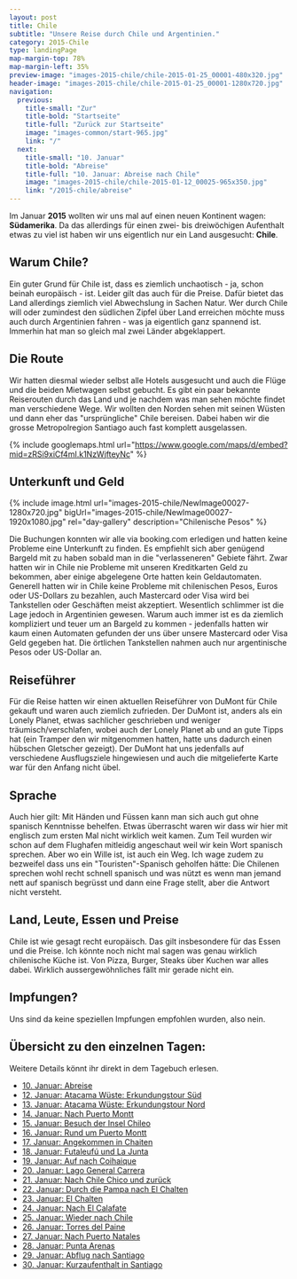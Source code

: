 ```yaml
---
layout: post
title: Chile
subtitle: "Unsere Reise durch Chile und Argentinien."
category: 2015-Chile
type: landingPage
map-margin-top: 78%
map-margin-left: 35%
preview-image: "images-2015-chile/chile-2015-01-25_00001-480x320.jpg"
header-image: "images-2015-chile/chile-2015-01-25_00001-1280x720.jpg"
navigation:
  previous:
    title-small: "Zur"
    title-bold: "Startseite"
    title-full: "Zurück zur Startseite"
    image: "images-common/start-965.jpg"
    link: "/"
  next:
    title-small: "10. Januar"
    title-bold: "Abreise"
    title-full: "10. Januar: Abreise nach Chile"
    image: "images-2015-chile/chile-2015-01-12_00025-965x350.jpg"
    link: "/2015-chile/abreise"
---
```

Im Januar __2015__ wollten wir uns mal auf einen neuen Kontinent wagen: __Südamerika__. Da das allerdings für einen zwei- bis dreiwöchigen Aufenthalt etwas zu viel ist haben wir uns eigentlich nur ein Land ausgesucht: __Chile__.

## Warum Chile?
Ein guter Grund für Chile ist, dass es ziemlich unchaotisch - ja, schon beinah europäisch - ist. Leider gilt das auch für die Preise. Dafür bietet das Land allerdings ziemlich viel Abwechslung in Sachen Natur.
Wer durch Chile will oder zumindest den südlichen Zipfel über Land erreichen möchte muss auch durch Argentinien fahren - was ja eigentlich ganz spannend ist. Immerhin hat man so gleich mal zwei Länder abgeklappert.

## Die Route
Wir hatten diesmal wieder selbst alle Hotels ausgesucht und auch die Flüge und die beiden Mietwagen selbst gebucht. Es gibt ein paar bekannte Reiserouten durch das Land und je nachdem was man sehen möchte findet man verschiedene Wege.
Wir wollten den Norden sehen mit seinen Wüsten und dann eher das "ursprüngliche" Chile bereisen. Dabei haben wir die grosse Metropolregion Santiago auch fast komplett ausgelassen.

{% include googlemaps.html url="https://www.google.com/maps/d/embed?mid=zRSi9xiCf4mI.k1NzWjfteyNc" %}

## Unterkunft und Geld

{% include image.html url="images-2015-chile/NewImage00027-1280x720.jpg" bigUrl="images-2015-chile/NewImage00027-1920x1080.jpg" rel="day-gallery" description="Chilenische Pesos" %}

Die Buchungen konnten wir alle via booking.com erledigen und hatten keine Probleme eine Unterkunft zu finden. Es empfiehlt sich aber genügend Bargeld mit zu haben sobald man in die "verlasseneren" Gebiete fährt. Zwar hatten wir in Chile nie Probleme mit unseren Kreditkarten Geld zu bekommen, aber einige abgelegene Orte hatten kein Geldautomaten. Generell hatten wir in Chile keine Probleme mit chilenischen Pesos, Euros oder US-Dollars zu bezahlen, auch Mastercard oder Visa wird bei Tankstellen oder Geschäften meist akzeptiert.
Wesentlich schlimmer ist die Lage jedoch in Argentinien gewesen. Warum auch immer ist es da ziemlich kompliziert und teuer um an Bargeld zu kommen - jedenfalls hatten wir kaum einen Automaten gefunden der uns über unsere Mastercard oder Visa Geld gegeben hat. Die örtlichen Tankstellen nahmen auch nur argentinische Pesos oder US-Dollar an.

## Reiseführer
Für die Reise hatten wir einen aktuellen Reiseführer von DuMont für Chile gekauft und waren auch ziemlich zufrieden. Der DuMont ist, anders als ein Lonely Planet, etwas sachlicher geschrieben und weniger träumisch/verschlafen, wobei auch der Lonely Planet ab und an gute Tipps hat (ein Tramper den wir mitgenommen hatten, hatte uns dadurch einen hübschen Gletscher gezeigt). Der DuMont hat uns jedenfalls auf verschiedene Ausflugsziele hingewiesen und auch die mitgelieferte Karte war für den Anfang nicht übel. 

## Sprache
Auch hier gilt: Mit Händen und Füssen kann man sich auch gut ohne spanisch Kenntnisse behelfen. Etwas überrascht waren wir dass wir hier mit englisch zum ersten Mal nicht wirklich weit kamen. Zum Teil wurden wir schon auf dem Flughafen mitleidig angeschaut weil wir kein Wort spanisch sprechen. Aber wo ein Wille ist, ist auch ein Weg. Ich wage zudem zu bezweifel dass uns ein "Touristen"-Spanisch geholfen hätte: Die Chilenen sprechen wohl recht schnell spanisch und was nützt es wenn man jemand nett auf spanisch begrüsst und dann eine Frage stellt, aber die Antwort nicht versteht.

## Land, Leute, Essen und Preise
Chile ist wie gesagt recht europäisch. Das gilt insbesondere für das Essen und die Preise. Ich könnte noch nicht mal sagen was genau wirklich chilenische Küche ist. Von Pizza, Burger, Steaks über Kuchen war alles dabei. Wirklich aussergewöhnliches fällt mir gerade nicht ein.

## Impfungen?
Uns sind da keine speziellen Impfungen empfohlen wurden, also nein.

## Übersicht zu den einzelnen Tagen:

Weitere Details könnt ihr direkt in dem Tagebuch erlesen.

* [10. Januar: Abreise](/2015-chile/abreise)
* [12. Januar: Atacama Wüste: Erkundungstour Süd](/2015-chile/atacama-sued)
* [13. Januar: Atacama Wüste: Erkundungstour Nord](/2015-chile/atacama-nord)
* [14. Januar: Nach Puerto Montt](/2015-chile/puerto-montt)
* [15. Januar: Besuch der Insel Chileo](/2015-chile/insel-chileo)
* [16. Januar: Rund um Puerto Montt](/2015-chile/puerto-montt-umgebung)
* [17. Januar: Angekommen in Chaiten](/2015-chile/chaiten)
* [18. Januar: Futaleufú und La Junta](/2015-chile/futaleufu-und-la-junta)
* [19. Januar: Auf nach Coihaique](/2015-chile/coihaique)
* [20. Januar: Lago General Carrera](/2015-chile/lago-general)
* [21. Januar: Nach Chile Chico und zurück](/2015-chile/chile-chico)
* [22. Januar: Durch die Pampa nach El Chalten](/2015-chile/el-chalten)
* [23. Januar: El Chalten](/2015-chile/el-chalten-gletscher)
* [24. Januar: Nach El Calafate](/2015-chile/el-calafate)
* [25. Januar: Wieder nach Chile](/2015-chile/torres-del-paine)
* [26. Januar: Torres del Paine](/2015-chile/torres-del-paine-tag)
* [27. Januar: Nach Puerto Natales](/2015-chile/puerto-natales)
* [28. Januar: Punta Arenas](/2015-chile/punta-arenas)
* [29. Januar: Abflug nach Santiago](/2015-chile/nach-santiago)
* [30. Januar: Kurzaufenthalt in Santiago](/2015-chile/santiago-und-nach-hause)
